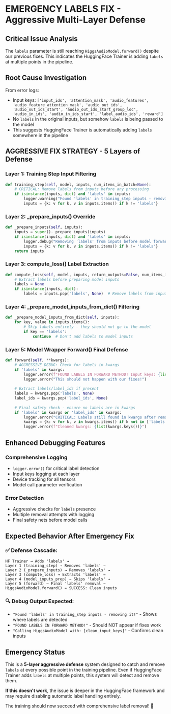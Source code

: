 # EMERGENCY LABELS FIX - Aggressive Multi-Layer Defense

## Critical Issue Analysis
The `labels` parameter is still reaching `HiggsAudioModel.forward()` despite our previous fixes. This indicates the HuggingFace Trainer is adding `labels` at multiple points in the pipeline.

## Root Cause Investigation
From error logs:
- Input keys: `['input_ids', 'attention_mask', 'audio_features', 'audio_feature_attention_mask', 'audio_out_ids', 'audio_out_ids_start', 'audio_out_ids_start_group_loc', 'audio_in_ids', 'audio_in_ids_start', 'label_audio_ids', 'reward']`
- No `labels` in the original inputs, but somehow `labels` is being passed to the model
- This suggests HuggingFace Trainer is automatically adding `labels` somewhere in the pipeline

## AGGRESSIVE FIX STRATEGY - 5 Layers of Defense

### Layer 1: Training Step Input Filtering
```python
def training_step(self, model, inputs, num_items_in_batch=None):
    # CRITICAL: Remove labels from inputs before any processing
    if isinstance(inputs, dict) and 'labels' in inputs:
        logger.warning("Found 'labels' in training_step inputs - removing it!")
        inputs = {k: v for k, v in inputs.items() if k != 'labels'}
```

### Layer 2: _prepare_inputs() Override
```python
def _prepare_inputs(self, inputs):
    inputs = super()._prepare_inputs(inputs)
    if isinstance(inputs, dict) and 'labels' in inputs:
        logger.debug("Removing 'labels' from inputs before model forward pass")
        inputs = {k: v for k, v in inputs.items() if k != 'labels'}
    return inputs
```

### Layer 3: compute_loss() Label Extraction
```python
def compute_loss(self, model, inputs, return_outputs=False, num_items_in_batch=None):
    # Extract labels before preparing model inputs
    labels = None
    if isinstance(inputs, dict):
        labels = inputs.pop('labels', None)  # Remove labels from inputs dict
```

### Layer 4: _prepare_model_inputs_from_dict() Filtering
```python
def _prepare_model_inputs_from_dict(self, inputs):
    for key, value in inputs.items():
        # Skip labels entirely - they should not go to the model
        if key == 'labels':
            continue  # Don't add labels to model inputs
```

### Layer 5: Model Wrapper Forward() Final Defense
```python
def forward(self, **kwargs):
    # AGGRESSIVE DEBUG: Check for labels in kwargs
    if 'labels' in kwargs:
        logger.error(f"FOUND LABELS IN FORWARD METHOD! Input keys: {list(kwargs.keys())}")
        logger.error("This should not happen with our fixes!")
    
    # Extract labels/label_ids if present
    labels = kwargs.pop('labels', None)
    label_ids = kwargs.pop('label_ids', None)
    
    # Final safety check - ensure no labels are in kwargs
    if 'labels' in kwargs or 'label_ids' in kwargs:
        logger.error("CRITICAL: Labels still found in kwargs after removal!")
        kwargs = {k: v for k, v in kwargs.items() if k not in ['labels', 'label_ids']}
        logger.error(f"Cleaned kwargs: {list(kwargs.keys())}")
```

## Enhanced Debugging Features

### Comprehensive Logging
- `logger.error()` for critical label detection
- Input keys logging at each layer
- Device tracking for all tensors
- Model call parameter verification

### Error Detection
- Aggressive checks for `labels` presence
- Multiple removal attempts with logging
- Final safety nets before model calls

## Expected Behavior After Emergency Fix

### ✅ Defense Cascade:
```
HF Trainer → Adds 'labels' →
Layer 1 (training_step) → Removes 'labels' →
Layer 2 (_prepare_inputs) → Removes 'labels' →  
Layer 3 (compute_loss) → Extracts 'labels' →
Layer 4 (model_inputs_prep) → Skips 'labels' →
Layer 5 (forward) → Final 'labels' removal →
HiggsAudioModel.forward() ← SUCCESS: Clean inputs
```

### 🔍 Debug Output Expected:
- `"Found 'labels' in training_step inputs - removing it!"` - Shows where labels are detected
- `"FOUND LABELS IN FORWARD METHOD!"` - Should NOT appear if fixes work
- `"Calling HiggsAudioModel with: [clean_input_keys]"` - Confirms clean inputs

## Emergency Status
This is a **5-layer aggressive defense** system designed to catch and remove `labels` at every possible point in the training pipeline. Even if HuggingFace Trainer adds `labels` at multiple points, this system will detect and remove them.

**If this doesn't work**, the issue is deeper in the HuggingFace framework and may require disabling automatic label handling entirely.

The training should now succeed with comprehensive label removal! 🚀